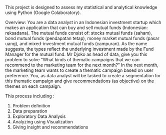 This project is designed to assess my statistical and analytical knowledge using Python (Google Colaboratory).

Overview:
You are a data analyst in an Indonesian investment startup which makes an application that can buy and sell mutual funds (Indonesian: reksadana). 
The mutual funds consist of: stocks mutual funds (saham), bond mutual funds (pendapatan tetap), money market mutual funds (pasar uang), and mixed-investment mutual funds (campuran). 
As the name suggests, the types reflect the underlying investment made by the Fund Manager for the mutual fund.
Mr Djoko as head of data, give you this problem to solve
“What kinds of thematic campaigns that we can recommend to the marketing team for the next month?”
In the next month, the marketing team wants to create a thematic campaign based on user preference. You, as data analyst will be tasked to create a segmentation for this thematic campaign and give recommendations (as objective) on the themes on each campaign.


This process including : 

1. Problem definition
2. Data preparation
3. Exploratory Data Analysis
4. Analyzing using Visualization
5. Giving insight and recommendations